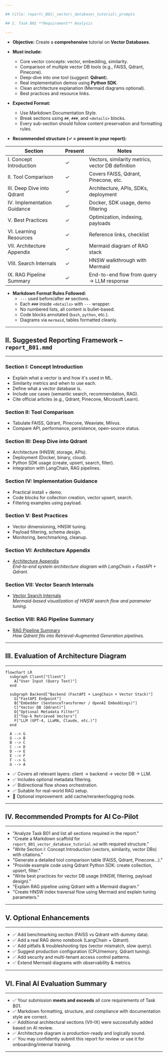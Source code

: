 ```yaml
---

## title: report\_B01\_vector\_database\_tutorial\_prompts

## I. Task B01 **Requirement** Analysis

---
```


- **Objective:** Create a **comprehensive** tutorial on **Vector Databases**.

- **Must include:**
  - Core vector concepts: vector, embedding, similarity.
  - Comparison of multiple vector DB tools (e.g., FAISS, Qdrant, Pinecone).
  - Deep-dive into one tool (suggest: **Qdrant**).
  - Real implementation demos using **Python SDK**.
  - Clean architecture explanation (Mermaid diagrams optional).
  - Best practices and resource links.

- **Expected Format:**
  - Use Markdown Documentation Style.
  - Break sections using `##`, `###`, and `<details>` blocks.
  - Every sub-section should follow content preservation and formatting rules.

- **Recommended structure (✓ = present in your report):**

| Section                     | Present | Notes                                             |
| --------------------------- | ------- | ------------------------------------------------- |
| I. Concept Introduction     | ✓       | Vectors, similarity metrics, vector DB definition |
| II. Tool Comparison         | ✓       | Covers FAISS, Qdrant, Pinecone, etc.              |
| III. Deep Dive into Qdrant  | ✓       | Architecture, APIs, SDKs, deployment              |
| IV. Implementation Guidance | ✓       | Docker, SDK usage, demo filtering                 |
| V. Best Practices           | ✓       | Optimization, indexing, payloads                  |
| VI. Learning Resources      | ✓       | Reference links, checklist                        |
| VII. Architecture Appendix  | ✓       | Mermaid diagram of RAG stack                      |
| VIII. Search Internals      | ✓       | HNSW walkthrough with Mermaid                     |
| IX. RAG Pipeline Summary    | ✓       | End-to-end flow from query → LLM response         |

- **Markdown Format Rules Followed:**
  - `---` used before/after `##` sections.
  - Each `###` inside `<details>` with `---` wrapper.
  - No numbered lists, all content is bullet-based.
  - Code blocks annotated (`bash`, `python`, etc.).
  - Diagrams via `mermaid`, tables formatted cleanly.

---

## II. Suggested Reporting Framework – `report_B01.mmd`

---

### Section I: Concept Introduction
- Explain what a vector is and how it's used in ML.
- Similarity metrics and when to use each.
- Define what a vector database is.
- Include use cases (semantic search, recommendation, RAG).
- Cite official articles (e.g., Qdrant, Pinecone, Microsoft Learn).

### Section II: Tool Comparison
- Tabulate FAISS, Qdrant, Pinecone, Weaviate, Milvus.
- Compare API, performance, persistence, open-source status.

### Section III: Deep Dive into Qdrant
- Architecture (HNSW, storage, APIs).
- Deployment (Docker, binary, cloud).
- Python SDK usage (create, upsert, search, filter).
- Integration with LangChain, RAG pipelines.

### Section IV: Implementation Guidance
- Practical install + demo.
- Code blocks for collection creation, vector upsert, search.
- Filtering examples using payload.

### Section V: Best Practices
- Vector dimensioning, HNSW tuning.
- Payload filtering, schema design.
- Monitoring, benchmarking, cleanup.

### Section VI: Architecture Appendix
- [Architecture Appendix](./components/report_B01_architecture.md)<br>
  *End-to-end system architecture diagram with LangChain + FastAPI + Qdrant.*

### Section VII: Vector Search Internals
- [Vector Search Internals](./components/report_B01_search_internals.md)<br>
  *Mermaid-based visualization of HNSW search flow and parameter tuning.*

### Section VIII: RAG Pipeline Summary
- [RAG Pipeline Summary](./components/report_B01_rag_summary.md)<br>
  *How Qdrant fits into Retrieval-Augmented Generation pipelines.*

---

## III. Evaluation of Architecture Diagram

---

```mermaid
flowchart LR
  subgraph Client["Client"]
    A["User Input (Query Text)"]
  end

  subgraph Backend["Backend (FastAPI + LangChain + Vector Stack)"]
    G["FastAPI Endpoint"]
    B["Embedder (SentenceTransformer / OpenAI Embeddings)"]
    C["Vector DB (Qdrant)"]
    D["Optional Metadata Filter"]
    E["Top-k Retrieved Vectors"]
    F["LLM (GPT-4, LLaMA, Claude, etc.)"]
  end

  A --> G
  G --> B
  B --> C
  C --> D
  D --> E
  E --> F
  F --> G
  G --> A
```

- ✅ Covers all relevant layers: client → backend → vector DB → LLM.
- ✅ Includes optional metadata filtering.
- ✅ Bidirectional flow shows orchestration.
- ✅ Suitable for real-world RAG setup.
- 🔁 Optional improvement: add cache/reranker/logging node.

---

## IV. Recommended Prompts for AI Co-Pilot

---

- "Analyze Task B01 and list all sections required in the report."
- "Create a Markdown scaffold for `report_B01_vector_database_tutorial.md` with required structure."
- "Write Section I: Concept Introduction (vectors, similarity, vector DBs) with citations."
- "Generate a detailed tool comparison table (FAISS, Qdrant, Pinecone...)."
- "Provide example code using Qdrant Python SDK: create collection, upsert, filter."
- "Write best practices for vector DB usage (HNSW, filtering, payload design)."
- "Explain RAG pipeline using Qdrant with a Mermaid diagram."
- "Create HNSW index traversal flow using Mermaid and explain tuning parameters."

---

## V. Optional Enhancements

---

- ✅ Add benchmarking section (FAISS vs Qdrant with dummy data).
- ✅ Add a real RAG demo notebook (LangChain + Qdrant).
- ✅ Add pitfalls & troubleshooting tips (vector mismatch, slow query).
- ✅ Suggest production configuration (CPU/memory, Qdrant tuning).
- ✅ Add security and multi-tenant access control patterns.
- ✅ Extend Mermaid diagrams with observability & metrics.

---

## VI. Final AI Evaluation Summary

---

- ✅ Your submission **meets and exceeds** all core requirements of Task B01.
- ✅ Markdown formatting, structure, and compliance with documentation style are correct.
- ✅ Additional architectural sections (VII–IX) were successfully added based on AI review.
- ✅ Architecture diagram is production-ready and logically sound.
- ✅ You may confidently submit this report for review or use it for onboarding/internal training.

---

